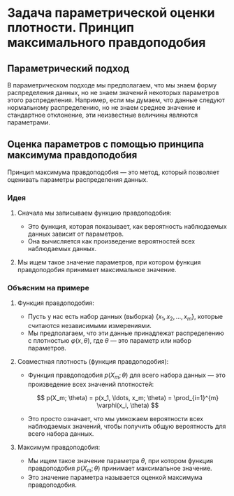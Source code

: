 # Задача параметрической оценки плотности. Принцип максимального правдоподобия

## Параметрический подход

В параметрическом подходе мы предполагаем, что мы знаем форму распределения данных, но не знаем значений некоторых параметров этого распределения. Например, если мы думаем, что данные следуют нормальному распределению, но не знаем среднее значение и стандартное отклонение, эти неизвестные величины являются параметрами.

## Оценка параметров с помощью принципа максимума правдоподобия

Принцип максимума правдоподобия — это метод, который позволяет оценивать параметры распределения данных.

### Идея

1. Сначала мы записываем функцию правдоподобия:
   - Это функция, которая показывает, как вероятность наблюдаемых данных зависит от параметров.
   - Она вычисляется как произведение вероятностей всех наблюдаемых данных.

2. Мы ищем такое значение параметров, при котором функция правдоподобия принимает максимальное значение.

### Объясним на примере

1. Функция правдоподобия:
   - Пусть у нас есть набор данных (выборка) $\{ x_1, x_2, \ldots, x_m \}$, которые считаются независимыми измерениями.
   - Мы предполагаем, что эти данные принадлежат распределению с плотностью $\varphi(x, \theta)$, где $\theta$ — это параметр или набор параметров.

2. Совместная плотность (функция правдоподобия):

   - Функция правдоподобия $p(X_m; \theta)$ для всего набора данных — это произведение всех значений плотностей:

      $$
         p(X_m; \theta) = p(x_1, \ldots, x_m; \theta) = \prod_{i=1}^{m} \varphi(x_i, \theta)
      $$

   - Это просто означает, что мы умножаем вероятности всех наблюдаемых значений, чтобы получить общую вероятность для всего набора данных.

3. Максимум правдоподобия:
   - Мы ищем такое значение параметра $\theta$, при котором функция правдоподобия $p(X_m; \theta)$ принимает максимальное значение.
   - Это значение параметра называется оценкой максимума правдоподобия.
